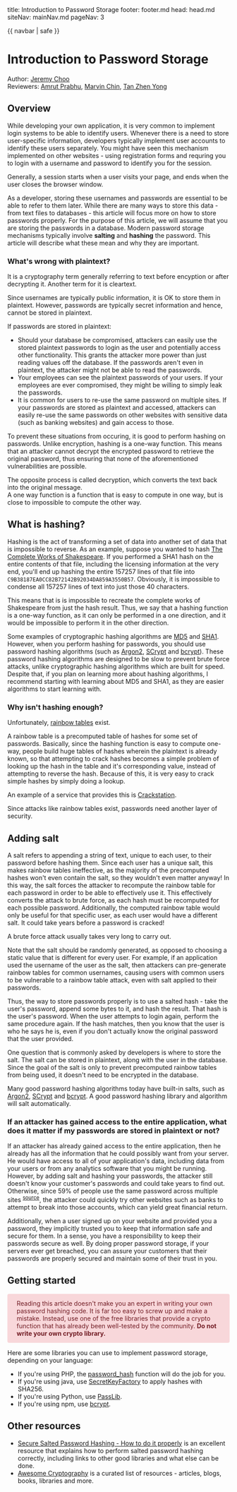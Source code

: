 <frontmatter>
  title: Introduction to Password Storage
  footer: footer.md
  head: head.md
  siteNav: mainNav.md
  pageNav: 3
</frontmatter>

{{ navbar | safe }}

<div class="website-content">

# Introduction to Password Storage

Author: [Jeremy Choo](https://github.com/ChooJeremy) <br>
Reviewers: [Amrut Prabhu](https://github.com/amrut-prabhu), [Marvin Chin](https://github.com/marvinchin), [Tan Zhen Yong](https://github.com/Xenonym)

## Overview

While developing your own application, it is very common to implement login systems to be able to identify users. Whenever there is a need to store user-specific information, developers typically implement user accounts to identify these users separately. You might have seen this mechanism implemented on other websites - using registration forms and requring you to login with a username and password to identify you for the <trigger for="pop:session">session</trigger>.

<popover id="pop:session" title="A _session_  is used to broadly describe a user's visit" placement="top">
  <div slot="content">
Generally, a session starts when a user visits your page, and ends when the user closes the browser window.
  </div>
</popover>

As a developer, storing these usernames and passwords are essential to be able to refer to them later. While there are many ways to store this data - from text files to databases - this article will focus more on how to store passwords properly. For the purpose of this article, we will assume that you are storing the passwords in a database. Modern password storage mechanisms typically involve **salting** and **hashing** the password. This article will describe what these mean and why they are important.

### What's wrong with <trigger for="pop:plaintext">plaintext</trigger>?

<popover id="pop:plaintext" title="_Plaintext_ refers to unencrypted information" placement="top">
  <div slot="content">
It is a cryptography term generally referring to text before encyption or after decrypting it. Another term for it is cleartext.
  </div>
</popover>

Since usernames are typically public information, it is OK to store them in plaintext. However, passwords are typically secret information and hence, cannot be stored in plaintext.
	
</div>
</popover>

If passwords are stored in plaintext:
* Should your database be compromised, attackers can easily use the stored plaintext passwords to login as the user and potentially access other functionality. This grants the attacker more power than just reading values off the database. If the passwords aren't even in plaintext, the attacker might not be able to read the passwords.
* Your employees can see the plaintext passwords of your users. If your employees are ever compromised, they might be willing to simply leak the passwords.
* It is common for users to re-use the same password on multiple sites. If your passwords are stored as plaintext and accessed, attackers can easily re-use the same passwords on other websites with sensitive data (such as banking websites) and gain access to those.

To prevent these situations from occuring, it is good to perform hashing on passwords. Unlike <trigger for="pop:encrypt">encryption</trigger>, hashing is a <trigger for="pop:oneway">one-way function</trigger>. This means that an attacker cannot decrypt the encrypted password to retrieve the original password, thus ensuring that none of the aforementioned vulnerabilities are possible.

<popover id="pop:encrypt" title="Encryption refers to the process of changing a message such that it becomes essentially random text." placement="top">
  <div slot="content">
 The opposite process is called decryption, which converts the text back into the original message.
  </div>
</popover>

<popover id="pop:oneway" title="" placement="top">
<div slot="content">
	A one way function is a function that is easy to compute in one way, but is close to impossible to compute the other way.
</div>
</popover>

## What is hashing?

Hashing is the act of transforming a set of data into another set of data that is impossible to reverse. As an example, suppose you wanted to hash [The Complete Works of Shakespeare](https://www.gutenberg.org/files/100/100-0.txt). If you performed a SHA1 hash on the entire contents of that file, including the licensing information at the very end, you'll end up hashing the entire 157257 lines of that file into `C9B38187EA0CC82B72142B92034DA859A3550B57`. Obviously, it is impossible to condense all 157257 lines of text into just those 40 characters. 

This means that is is impossible to recreate the complete works of Shakespeare from just the hash result. Thus, we say that a hashing function is a one-way function, as it can only be performed in a one direction, and it would be impossible to perform it in the other direction.

Some examples of cryptographic hashing algorithms are [MD5](https://www.quora.com/How-does-the-MD5-algorithm-work) and [SHA1](https://deadhacker.com/2006/02/21/sha-1-illustrated/). However, when you perform hashing for passwords, you should use password hashing algorithms (such as [Argon2](https://github.com/P-H-C/phc-winner-argon2), [SCrypt](https://passlib.readthedocs.io/en/stable/lib/passlib.hash.scrypt.html) and [bcrypt](https://security.stackexchange.com/questions/4781/do-any-security-experts-recommend-bcrypt-for-password-storage)). These password hashing algorithms are designed to be slow to prevent brute force attacks, unlike cryptographic hashing algorithms which are built for speed. Despite that, if you plan on learning more about hashing algorithms, I recommend starting with learning about MD5 and SHA1, as they are easier algorithms to start learning with.

### Why isn't hashing enough?

Unfortunately, [rainbow tables](https://en.wikipedia.org/wiki/Rainbow_table) exist.

A rainbow table is a precomputed table of hashes for some set of passwords. Basically, since the hashing function is easy to compute one-way, people build huge tables of hashes wherein the plaintext is already known, so that attempting to crack hashes becomes a simple problem of looking up the hash in the table and it's corresponding value, instead of attempting to reverse the hash. Because of this, it is very easy to crack simple hashes by simply doing a lookup.

An example of a service that provides this is [Crackstation](https://crackstation.net/).

Since attacks like rainbow tables exist, passwords need another layer of security.

## Adding salt

A salt refers to appending a string of text, unique to each user, to their password before hashing them. Since each user has a unique salt, this makes rainbow tables ineffective, as the majority of the precomputed hashes won't even contain the salt, so they wouldn't even matter anyway! In this way, the salt forces the attacker to recompute the rainbow table for each password in order to be able to effectively use it. This effectively converts the attack to <trigger for="pop:brute">brute force</trigger>, as each hash must be recomputed for each possible password. Additionally, the computed rainbow table would only be useful for that specific user, as each user would have a different salt. It could take years before a password is cracked!

<popover id="pop:brute" title="A brute force attack is an attack where all possible combinations are tested to see if they work." placement="top">
  <div slot="content">
 A brute force attack usually takes very long to carry out.
  </div>
</popover>

Note that the salt should be randomly generated, as opposed to choosing a static value that is different for every user. For example, if an application used the username of the user as the salt, then attackers can pre-generate rainbow tables for common usernames, causing users with common users to be vulnerable to a rainbow table attack, even with salt applied to their passwords.

Thus, the way to store passwords properly is to use a salted hash - take the user's password, append some bytes to it, and hash the result. That hash is the user's password. When the user attempts to login again, perform the same procedure again. If the hash matches, then you know that the user is who he says he is, even if you don't actually know the original password that the user provided. 

One question that is commonly asked by developers is where to store the salt. The salt can be stored in plaintext, along with the user in the database. Since the goal of the salt is only to prevent precomputed rainbow tables from being used, it doesn't need to be encrypted in the database.

Many good password hashing algorithms today have built-in salts, such as [Argon2](https://github.com/P-H-C/phc-winner-argon2), [SCrypt](https://passlib.readthedocs.io/en/stable/lib/passlib.hash.scrypt.html) and [bcrypt](https://security.stackexchange.com/questions/4781/do-any-security-experts-recommend-bcrypt-for-password-storage). A good password hashing library and algorithm will salt automatically.

### If an attacker has gained access to the entire application, what does it matter if my passwords are stored in plaintext or not?

If an attacker has already gained access to the entire application, then he already has all the information that he could possibly want from your server. He would have access to all of your application's data, including data from your users or from any analytics software that you might be running. However, by adding salt and hashing your passwords, the attacker still doesn't know your customer's passwords and could take years to find out. Otherwise, since 59% of people use the same password across multiple sites <sup>[source](https://securityboulevard.com/2018/05/59-of-people-use-the-same-password-everywhere-poll-finds/)</sup>, the attacker could quickly try other websites such as banks to attempt to break into those accounts, which can yield great financial return.

Additionally, when a user signed up on your website and provided you a password, they implicitly trusted you to keep that information safe and secure for them. In a sense, you have a responsibility to keep their passwords secure as well. By doing proper password storage, if your servers ever get breached, you can assure your customers that their passwords are properly secured and maintain some of their trust in you.

## Getting started

<p style="color: #721c24; background-color: #f8d7da; border-color: #f5c6cb; padding: .75rem 1.25rem; border: 1px solid transparent; border-radius: .25rem;">
Reading this article doesn't make you an expert in writing your own password hashing code. It is far too easy to screw up and make a mistake. Instead, use one of the free libraries that provide a crypto function that has already been well-tested by the community. <b>Do not write your own crypto library.</b>
</p>

Here are some libraries you can use to implement password storage, depending on your language:
* If you're using PHP, the [password_hash](https://secure.php.net/manual/en/function.password-hash.php) function will do the job for you. 
* If you're using java, use [SecretKeyFactory](https://www.owasp.org/index.php/Hashing_Java) to apply hashes with SHA256.
* If you're using Python, use [PassLib](https://passlib.readthedocs.io/en/stable/narr/hash-tutorial.html).
* If you're using npm, use [bcrypt](https://www.npmjs.com/package/bcrypt).

## Other resources

* [Secure Salted Password Hashing - How to do it properly](https://crackstation.net/hashing-security.htm) is an excellent resource that explains how to perform salted password hashing correctly, including links to other good libraries and what else can be done.
* [Awesome Cryptography](https://github.com/sobolevn/awesome-cryptography) is a curated list of resources - articles, blogs, books, libraries and more.

</div>
